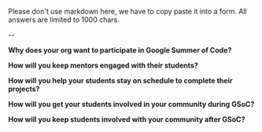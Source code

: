 Please don't use markdown here, we have to copy paste it into a form. All answers are limited to 1000 chars.

--

**Why does your org want to participate in Google Summer of Code?** 


**How will you keep mentors engaged with their students?**


**How will you help your students stay on schedule to complete their projects?**


**How will you get your students involved in your community during GSoC?**


**How will you keep students involved with your community after GSoC?**


